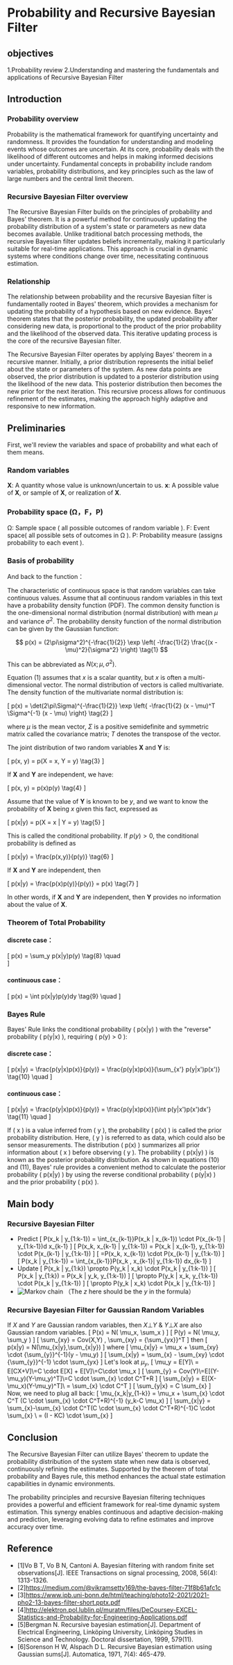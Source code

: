 # Probability and Recursive Bayesian Filter
##  objectives
1.Probability review
2.Understanding and mastering the fundamentals and applications of Recursive Bayesian Filter
## Introduction 
### Probability overview
Probability is the mathematical framework for quantifying uncertainty and randomness. It provides the foundation for understanding and modeling events whose outcomes are uncertain. At its core, probability deals with the likelihood of different outcomes and helps in making informed decisions under uncertainty. Fundamental concepts in probability include random variables, probability distributions, and key principles such as the law of large numbers and the central limit theorem.
### Recursive Bayesian Filter overview
The Recursive Bayesian Filter builds on the principles of probability and Bayes' theorem. It is a powerful method for continuously updating the probability distribution of a system's state or parameters as new data becomes available. Unlike traditional batch processing methods, the recursive Bayesian filter updates beliefs incrementally, making it particularly suitable for real-time applications. This approach is crucial in dynamic systems where conditions change over time, necessitating continuous estimation.   
### Relationship
The relationship between probability and the recursive Bayesian filter is fundamentally rooted in Bayes' theorem, which provides a mechanism for updating the probability of a hypothesis based on new evidence. Bayes' theorem states that the posterior probability, the updated probability after considering new data, is proportional to the product of the prior probability and the likelihood of the observed data. This iterative updating process is the core of the recursive Bayesian filter.

The Recursive Bayesian Filter operates by applying Bayes' theorem in a recursive manner. Initially, a prior distribution represents the initial belief about the state or parameters of the system. As new data points are observed, the prior distribution is updated to a posterior distribution using the likelihood of the new data. This posterior distribution then becomes the new prior for the next iteration. This recursive process allows for continuous refinement of the estimates, making the approach highly adaptive and responsive to new information.
## Preliminaries
First, we'll review the variables and space of probability and what each of them means.
### Random variables
$\mathbf{X}$: A quantity whose value is unknown/uncertain to us.
$\mathbf{x}$: A possible value of $\mathbf{X}$, or sample of $\mathbf{X}$, or realization of $\mathbf{X}$.
### Probability space (Ω，F，P)
Ω: Sample space ( all possible outcomes of random variable ).
F: Event space( all possible sets of outcomes in Ω ).
P: Probability measure (assigns probability to each event ).
### Basis of probability
And back to the function：

The characteristic of continuous space is that random variables can take continuous values. Assume that all continuous random variables in this text have a probability density function (PDF). The common density function is the one-dimensional normal distribution (normal distribution) with mean $\mu$ and variance $\sigma^2$. The probability density function of the normal distribution can be given by the Gaussian function:

$$
p(x) = (2\pi\sigma^2)^{-\frac{1}{2}} \exp \left( -\frac{1}{2} \frac{(x - \mu)^2}{\sigma^2} \right) \tag{1} 
$$

This can be abbreviated as $N(x; \mu, \sigma^2)$.

Equation (1) assumes that $x$ is a scalar quantity, but $x$ is often a multi-dimensional vector. The normal distribution of vectors is called multivariate. The density function of the multivariate normal distribution is:

\[
p(x) = \det(2\pi\Sigma)^{-\frac{1}{2}} \exp \left\{ -\frac{1}{2} (x - \mu)^T \Sigma^{-1} (x - \mu) \right\} \tag{2}
\]

where $\mu$ is the mean vector, $\Sigma$ is a positive semidefinite and symmetric matrix called the covariance matrix; $T$ denotes the transpose of the vector.

The joint distribution of two random variables $\mathbf{X}$ and $\mathbf{Y}$ is:

\[
p(x, y) = p(X = x, Y = y) \tag{3}
\]

If $\mathbf{X}$ and $\mathbf{Y}$ are independent, we have:

\[
p(x, y) = p(x)p(y) \tag{4}
\]

Assume that the value of $\mathbf{Y}$ is known to be $y$, and we want to know the probability of $\mathbf{X}$ being $x$ given this fact, expressed as

\[ 
p(x|y) = p(X = x | Y = y) \tag{5} 
\]

This is called the conditional probability. If $p(y) > 0$, the conditional probability is defined as

\[ 
p(x|y) = \frac{p(x,y)}{p(y)} \tag{6} 
\]

If $\mathbf{X}$ and $\mathbf{Y}$ are independent, then

\[ 
p(x|y) = \frac{p(x)p(y)}{p(y)} = p(x) \tag{7} 
\]

In other words, if $\mathbf{X}$ and $\mathbf{Y}$ are independent, then $\mathbf{Y}$ provides no information about the value of $\mathbf{X}$.

### Theorem of Total Probability
#### discrete case：
\[ 
p(x) = \sum_y p(x|y)p(y) \tag{8} \quad  
\]
#### continuous case：
\[ 
p(x) = \int p(x|y)p(y)dy \tag{9} \quad 
\]
### Bayes Rule
Bayes' Rule links the conditional probability \( p(x|y) \) with the "reverse" probability \( p(y|x) \), requiring \( p(y) > 0 \):
#### discrete case：
\[ 
p(x|y) = \frac{p(y|x)p(x)}{p(y)} = \frac{p(y|x)p(x)}{\sum_{x'} p(y|x')p(x')} \tag{10} \quad 
\]
#### continuous case：
\[ 
p(x|y) = \frac{p(y|x)p(x)}{p(y)} = \frac{p(y|x)p(x)}{\int p(y|x')p(x')dx'} \tag{11} \quad 
\]

If \( x \) is a value inferred from \( y \), the probability \( p(x) \) is called the prior probability distribution. Here, \( y \) is referred to as data, which could also be sensor measurements. The distribution \( p(x) \) summarizes all prior information about \( x \) before observing \( y \). The probability \( p(x|y) \) is known as the posterior probability distribution. As shown in equations (10) and (11), Bayes' rule provides a convenient method to calculate the posterior probability \( p(x|y) \) by using the reverse conditional probability \( p(y|x) \) and the prior probability \( p(x) \).

## Main body
### Recursive Bayesian Filter
- Predict \[ 
P(x_k | y_{1:k-1}) = \int_{x_{k-1}}P(x_k | x_{k-1}) \cdot P(x_{k-1} | y_{1:k-1})d x_{k-1}
\]
\[ 
P(x_k, x_{k-1} | y_{1:k-1}) = P(x_k | x_{k-1}, y_{1:k-1}) \cdot P(x_{k-1} | y_{1:k-1})
\]
\[ 
=P(x_k, x_{k-1}) \cdot P(x_{k-1} | y_{1:k-1})
\]
\[ 
P(x_k | y_{1:k-1}) = \int_{x_{k-1}}P(x_k , x_{k-1}| y_{1:k-1}) dx_{k-1}
\]
- Update \[ 
P(x_k | y_{1:k}) \propto P(y_k | x_k) \cdot P(x_k | y_{1:k-1}) 
\]
\[ 
P(x_k | y_{1:k}) = P(x_k | y_k, y_{1:k-1}) 
\]
\[ 
\propto P(y_k | x_k, y_{1:k-1}) \cdot P(x_k | y_{1:k-1}) 
\]
\[
\propto P(y_k | x_k) \cdot P(x_k | y_{1:k-1})
\]
- ![Markov chain](pdf.jpg)
  （The $z$ here should be the $y$ in the formula）
### Recursive Bayesian Filter for Gaussian Random Variables
If  $X$ and $Y$ are Gaussian random variables, then $X \bot Y$ & $Y \bot X$ are also Gaussian random variables.
\[
P(x) = N( \mu_x, \sum_x )
\]
\[
P(y) = N( \mu_y, \sum_y )
\]
\[
\sum_{xy} = Cov(X,Y) , \sum_{xy} = {\sum_{yx}}^T
\]
then \[
p(x|y) = N(\mu_{x|y},\sum_{x|y})
\]
where \[
\mu_{x|y} = \mu_x + \sum_{xy} \cdot {\sum_{y}}^{-1}(y - \mu_y)
\]
\[
    \sum_{x|y} = \sum_{x} - \sum_{xy} \cdot {\sum_{y}}^{-1} \cdot \sum_{yx}
\]
Let's look at $\mu_y$,
\[
\mu_y = E[Y]\\ = E[CX+V]\\=C \cdot E[X] + E[V]\\=C\cdot \mu_x
\]
\[
\sum_{y} = Cov(Y)\\=E[(Y- \mu_y)(Y-\mu_y)^T]\\=C \cdot \sum_{x} \cdot C^T+R
\]
\[
 \sum_{x|y} = E[(X- \mu_x)(Y-\mu_y)^T]\\  =  \sum_{x} \cdot C^T
\]
\[
  \sum_{y|x} = C \sum_{x}
\]
Now, we need to plug all back:
\[
   \mu_{x_k|y_{1-k}} = \mu_x + \sum_{x} \cdot C^T (C \cdot \sum_{x} \cdot C^T+R)^{-1}  (y_k-C \mu_x)
\]
\[
 \sum_{x|y} = \sum_{x}-\sum_{x} \cdot C^T(C \cdot \sum_{x} \cdot C^T+R)^{-1}C \cdot \sum_{x} \\  =  (I - KC) \cdot   \sum_{x} 
\]
## Conclusion
The Recursive Bayesian Filter can utilize Bayes' theorem to update the probability distribution of the system state when new data is observed, continuously refining the estimates. Supported by the theorem of total probability and Bayes rule, this method enhances the actual state estimation capabilities in dynamic environments.

The probability principles and recursive Bayesian filtering techniques provides a powerful and efficient framework for real-time dynamic system estimation. This synergy enables continuous and adaptive decision-making and prediction, leveraging evolving data to refine estimates and improve accuracy over time.

## Reference
- [1]Vo B T, Vo B N, Cantoni A. Bayesian filtering with random finite set observations[J]. IEEE Transactions on signal processing, 2008, 56(4): 1313-1326.
- [2]https://medium.com/@vikramsetty169/the-bayes-filter-71f8b61afc1c
- [3]https://www.ipb.uni-bonn.de/html/teaching/photo12-2021/2021-pho2-13-bayes-filter-short.pptx.pdf
- [4]http://elektron.pol.lublin.pl/muratm/files/DeCoursey-EXCEL-Statistics-and-Probability-for-Engineering-Applications.pdf
- [5]Bergman N. Recursive bayesian estimation[J]. Department of Electrical Engineering, Linköping University, Linköping Studies in Science and Technology. Doctoral dissertation, 1999, 579(11).
- [6]Sorenson H W, Alspach D L. Recursive Bayesian estimation using Gaussian sums[J]. Automatica, 1971, 7(4): 465-479.
